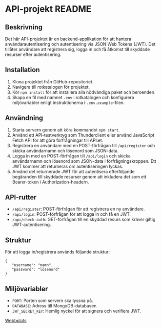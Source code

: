 # API-projekt README

## Beskrivning
Det här API-projektet är en backend-applikation för att hantera användarautentisering och autentisering via JSON Web Tokens (JWT). Det tillåter användare att registrera sig, logga in och få åtkomst till skyddade resurser efter autentisering.

## Installation
1. Klona projektet från GitHub-repositoriet.
2. Navigera till rotkatalogen för projektet.
3. Kör `npm install` för att installera alla nödvändiga paket och beroenden.
4. Skapa en fil med namnet `.env` i rotkatalogen och konfigurera miljövariabler enligt instruktionerna i `.env.example`-filen.

## Användning
1. Starta servern genom att köra kommandot `npm start`.
2. Använd ett API-testverktyg som Thunderclient eller använd JavaScript Fetch API för att göra förfrågningar till API:et.
3. Registrera en användare med en POST-förfrågan till `/api/register` och skicka användarnamn och lösenord som JSON-data.
4. Logga in med en POST-förfrågan till `/api/login` och skicka användarnamn och lösenord som JSON-data i förfrågningskroppen. Ett JWT kommer att returneras om autentiseringen lyckas.
5. Använd det returnerade JWT för att autentisera efterföljande begäranden till skyddade resurser genom att inkludera det som ett Bearer-token i Authorization-headern.

## API-rutter
- `/api/register`: POST-förfrågan för att registrera en ny användare.
- `/api/login`: POST-förfrågan för att logga in och få en JWT.
- `/api/check-auth`: GET-förfrågan till en skyddad resurs som kräver giltig JWT-autentisering.

## Struktur
För att logga in/registrera används följande struktur:
```
{
   "username": "namn",
   "password": "lösenord"
}
```

## Miljövariabler
- `PORT`: Porten som servern ska lyssna på.
- `DATABASE`: Adress till MongoDB-databasen.
- `JWT_SECRET_KEY`: Hemlig nyckel för att signera och verifiera JWT.

  
[Webbplats](https://friendly-zuccutto-5b42bc.netlify.app/)
